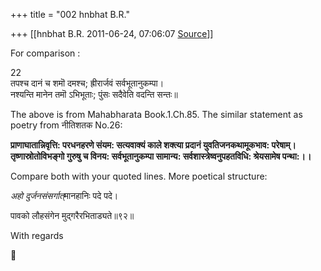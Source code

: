 +++
title = "002 hnbhat B.R."

+++
[[hnbhat B.R.	2011-06-24, 07:06:07 [Source](https://groups.google.com/g/samskrita/c/-Tq7pGXoyYk)]]



For comparison :

  

22  
 तपश्च दानं च शमॊ दमश्च; ह्रीरार्जवं सर्वभूतानुकम्पा।  
 नश्यन्ति मानेन तमॊ ऽभिभूताः; पुंसः सदैवेति वदन्ति सन्तः॥

  

The above is from Mahabharata Book.1.Ch.85. The similar statement as poetry from नीतिशतक No.26:

  

**प्राणाघातान्निवृत्ति: परधनहरणे संयम: सत्यवाक्यं काले शक्त्या प्रदानं युवतिजनकथामूकभाव: परेषाम्। तृष्णास्रोतोविभङ्गो गुरुषु च विनय: सर्वभूतानुकम्पा सामान्य: सर्वशास्त्रेष्वनुपहतविधि: श्रेयसामेष पन्था:।।**

  

Compare both with your quoted lines. More poetical structure:

  

*अहो दुर्जनसंसर्गात्*मानहानिः पदे पदे।

पावको लौहसंगेन मुद्गरैरभिताड्यते॥९२॥

  

With regards



